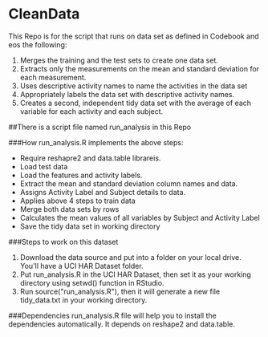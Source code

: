 CleanData
=========

This Repo is for the script that runs on data set as defined in Codebook and eos the following:

1.	Merges the training and the test sets to create one data set.
2.	Extracts only the measurements on the mean and standard deviation for each measurement.
3.	Uses descriptive activity names to name the activities in the data set
4.	Appropriately labels the data set with descriptive activity names.
5.	Creates a second, independent tidy data set with the average of each variable for each activity and each subject.

##There is a script file named run_analysis in this Repo

###How run_analysis.R implements the above steps:

- Require reshapre2 and data.table librareis.
- Load test data
- Load the features and activity labels.
- Extract the mean and standard deviation column names and data.
- Assigns Activity Label and Subject details to data.
- Applies above 4 steps to train data
- Merge both data sets by rows
- Calculates the mean values of all variables by Subject and Activity Label
- Save the tidy data set in working directory

###Steps to work on this dataset

1.	Download the data source and put into a folder on your local drive. You'll have a UCI HAR Dataset folder.
2.	Put run_analysis.R in the UCI HAR Dataset, then set it as your working directory using setwd() function in RStudio.
3.	Run source("run_analysis.R"), then it will generate a new file tidy_data.txt in your working directory.

###Dependencies
run_analysis.R file will help you to install the dependencies automatically. It depends on reshape2 and data.table. 

